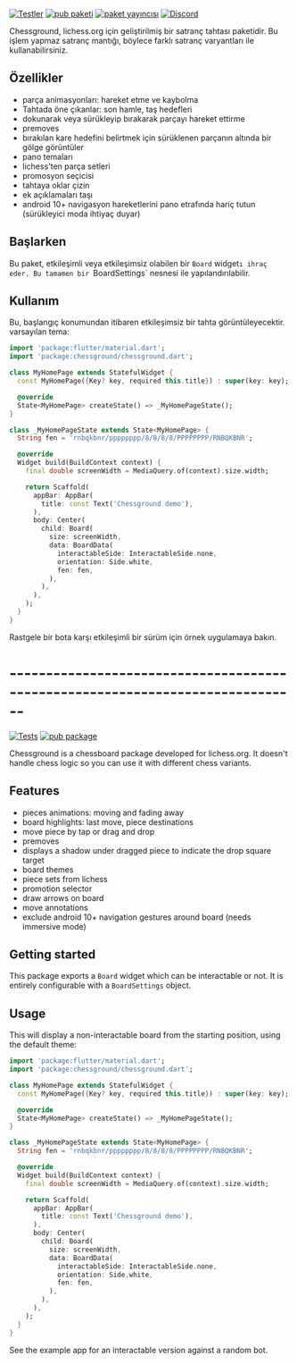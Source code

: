 [![Testler](https://github.com/lichess-org/flutter-chessground/workflows/Test/badge.svg)](https://github.com/lichess-org/flutter-chessground/actions?query=workflow%3A%22Test%22)
[![pub paketi](https://img.shields.io/pub/v/chessground.svg)](https://pub.dev/packages/chessground)
[![paket yayıncısı](https://img.shields.io/pub/publisher/chessground.svg)](https://pub.dev/packages/chessground/publisher)
[![Discord](https://img.shields.io/discord/280713822073913354?label=Discord&logo=discord&style=flat)](https://discord.com/channels/280713822073913354/807722604478988348)

Chessground, lichess.org için geliştirilmiş bir satranç tahtası paketidir. Bu işlem yapmaz
satranç mantığı, böylece farklı satranç varyantları ile kullanabilirsiniz.

## Özellikler

- parça animasyonları: hareket etme ve kaybolma
- Tahtada öne çıkanlar: son hamle, taş hedefleri
- dokunarak veya sürükleyip bırakarak parçayı hareket ettirme
- premoves
- bırakılan kare hedefini belirtmek için sürüklenen parçanın altında bir gölge görüntüler
- pano temaları
- lichess'ten parça setleri
- promosyon seçi̇ci̇si̇
- tahtaya oklar çizin
- ek açıklamaları taşı
- android 10+ navigasyon hareketlerini pano etrafında hariç tutun (sürükleyici moda ihtiyaç duyar)

## Başlarken

Bu paket, etkileşimli veya etkileşimsiz olabilen bir `Board` widget`ı ihraç eder. Bu
tamamen bir `BoardSettings` nesnesi ile yapılandırılabilir.

## Kullanım

Bu, başlangıç konumundan itibaren etkileşimsiz bir tahta görüntüleyecektir.
varsayılan tema:

```dart
import 'package:flutter/material.dart';
import 'package:chessground/chessground.dart';

class MyHomePage extends StatefulWidget {
  const MyHomePage({Key? key, required this.title}) : super(key: key);

  @override
  State<MyHomePage> createState() => _MyHomePageState();
}

class _MyHomePageState extends State<MyHomePage> {
  String fen = 'rnbqkbnr/pppppppp/8/8/8/8/PPPPPPPP/RNBQKBNR';

  @override
  Widget build(BuildContext context) {
    final double screenWidth = MediaQuery.of(context).size.width;

    return Scaffold(
      appBar: AppBar(
        title: const Text('Chessground demo'),
      ),
      body: Center(
        child: Board(
          size: screenWidth,
          data: BoardData(
            interactableSide: InteractableSide.none,
            orientation: Side.white,
            fen: fen,
          ),
        ),
      ),
    );
  }
}
```

Rastgele bir bota karşı etkileşimli bir sürüm için örnek uygulamaya bakın.

# ------------------------------------------------------------------------------

[![Tests](https://github.com/lichess-org/flutter-chessground/workflows/Test/badge.svg)](https://github.com/lichess-org/flutter-chessground/actions?query=workflow%3A%22Test%22)
[![pub package](https://img.shields.io/pub/v/chessground.svg)](https://pub.dev/packages/chessground)

Chessground is a chessboard package developed for lichess.org. It doesn't handle
chess logic so you can use it with different chess variants.

## Features

- pieces animations: moving and fading away
- board highlights: last move, piece destinations
- move piece by tap or drag and drop
- premoves
- displays a shadow under dragged piece to indicate the drop square target
- board themes
- piece sets from lichess
- promotion selector
- draw arrows on board
- move annotations
- exclude android 10+ navigation gestures around board (needs immersive mode)

## Getting started

This package exports a `Board` widget which can be interactable or not. It is
entirely configurable with a `BoardSettings` object.

## Usage

This will display a non-interactable board from the starting position, using the
default theme:

```dart
import 'package:flutter/material.dart';
import 'package:chessground/chessground.dart';

class MyHomePage extends StatefulWidget {
  const MyHomePage({Key? key, required this.title}) : super(key: key);

  @override
  State<MyHomePage> createState() => _MyHomePageState();
}

class _MyHomePageState extends State<MyHomePage> {
  String fen = 'rnbqkbnr/pppppppp/8/8/8/8/PPPPPPPP/RNBQKBNR';

  @override
  Widget build(BuildContext context) {
    final double screenWidth = MediaQuery.of(context).size.width;

    return Scaffold(
      appBar: AppBar(
        title: const Text('Chessground demo'),
      ),
      body: Center(
        child: Board(
          size: screenWidth,
          data: BoardData(
            interactableSide: InteractableSide.none,
            orientation: Side.white,
            fen: fen,
          ),
        ),
      ),
    );
  }
}
```

See the example app for an interactable version against a random bot.
